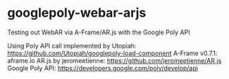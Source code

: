 # googlepoly-webar-arjs
Testing out WebAR via A-Frame/AR.js with the Google Poly API

Using Poly API call implemented by Utopiah: https://github.com/Utopiah/googlepoly-load-component
A-Frame v0.7.1: aframe.io
AR.js by jeromeetienne: https://github.com/jeromeetienne/AR.js
Google Poly API: https://developers.google.com/poly/develop/api
